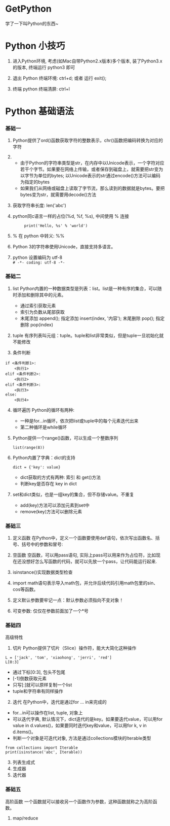 # GetPython
学了一下叫Python的东西~


# Python 小技巧
1. 进入Python环境, 考虑(如Mac自带Python2.x版本)多个版本, 装了Python3.x的版本, 终端运行 python3 即可

2. 退出 Python 终端环境: ctrl+d; 或者 运行 exit();

3. 终端 python 终端清屏: ctrl+l  


# Python 基础语法
### 基础一
1. Python提供了ord()函数获取字符的整数表示，chr()函数把编码转换为对应的字符 

2. + 由于Python的字符串类型是str，在内存中以Unicode表示，一个字符对应若干个字节。如果要在网络上传输，或者保存到磁盘上，就需要把str变为以字节为单位的bytes; 以Unicode表示的str通过encode()方法可以编码为指定的bytes
   + 如果我们从网络或磁盘上读取了字节流，那么读到的数据就是bytes。要把bytes变为str，就需要用decode()方法

3. 获取字符串长度: len('abc')

4. python同c语言一样的占位(%d, %f, %s), 中间使用 % 连接
   ```
		print('Hello, %s' % 'world')
   ``` 

5. % 在 python 中转义: %%

6. Python 3的字符串使用Unicode，直接支持多语言。

7. python 设置编码为 utf-8 <br/>
   `# -*- coding: utf-8 -*-`
   
### 基础二
1. list
	Python内置的一种数据类型是列表：list。list是一种有序的集合，可以随时添加和删除其中的元素。
	+ 通过索引获取元素
	+ 索引为负数从尾部获取
	+ 末尾添加 append(); 指定添加 insert(index, '内容'); 末尾删除 pop(); 指定删除 pop(index)


2. tuple
有序列表叫元组：tuple。tuple和list非常类似，但是tuple一旦初始化就不能修改

3. 条件判断
```
if <条件判断1>:
    <执行1>
elif <条件判断2>:
    <执行2>
elif <条件判断3>:
    <执行3>
else:
    <执行4>
```

4. 循环遍历
	Python的循环有两种: 
	+ 一种是for...in循环，依次把list或tuple中的每个元素迭代出来
	+ 第二种循环是while循环
	
5. Python提供一个range()函数，可以生成一个整数序列
	```
	list(range(8))
	```

6. Python内置了字典：dict的支持
	```
	dict = {'key': value}
	```
	+ dict获取的方式有两种: 索引 和 get()方法
	+ 判断key是否存在 key in dict

7. set和dict类似，也是一组key的集合，但不存储value。不重复
	+ add(key)方法可以添加元素到set中
	+ remove(key)方法可以删除元素


### 基础三
1. 定义函数
在Python中，定义一个函数要使用def语句，依次写出函数名、括号、括号中的参数和冒号:

2. 空函数
空函数，可以用pass语句, 实际上pass可以用来作为占位符，比如现在还没想好怎么写函数的代码，就可以先放一个pass，让代码能运行起来.

3. isinstance()实现数据类型检查

4. import math语句表示导入math包，并允许后续代码引用math包里的sin、cos等函数。

5. 定义默认参数要牢记一点：默认参数必须指向不变对象！

6. 可变参数: 仅仅在参数前面加了一个*号  

### 基础四
高级特性

1. 切片
Python提供了切片（Slice）操作符，能大大简化这种操作
```
L = ['jack', 'tom', 'xiaohong', 'jerri', 'red']
L[0:3]
```
+ 通过下标[0:3], 包头不包尾
+ [-1]倒数获取元素
+ 只写[:]就可以原样复制一个list
+ tuple和字符串有同样操作

2. 迭代
在Python中，迭代是通过for ... in来完成的 
+ for...in可以操作在list, tuple, 对象上
+ 可以迭代字典, 默认情况下，dict迭代的是key。如果要迭代value，可以用for value in d.values()，如果要同时迭代key和value，可以用for k, v in d.items()。
+ 判断一个对象是可迭代对象, 方法是通过collections模块的Iterable类型
```
from collections import Iterable 
print(isinstance('abc', Iterable))
```

3. 列表生成式
4. 生成器
5. 迭代器


### 基础五
高阶函数
一个函数就可以接收另一个函数作为参数，这种函数就称之为高阶函数。

1. map/reduce



